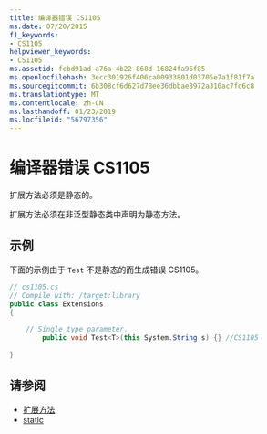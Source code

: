 ```yaml
---
title: 编译器错误 CS1105
ms.date: 07/20/2015
f1_keywords:
- CS1105
helpviewer_keywords:
- CS1105
ms.assetid: fcbd91ad-a76a-4b22-868d-16824fa96f85
ms.openlocfilehash: 3ecc301926f406ca00933801d03705e7a1f81f7a
ms.sourcegitcommit: 6b308cf6d627d78ee36dbbae8972a310ac7fd6c8
ms.translationtype: MT
ms.contentlocale: zh-CN
ms.lasthandoff: 01/23/2019
ms.locfileid: "56797356"
---
```

# <a name="compiler-error-cs1105"></a>编译器错误 CS1105
扩展方法必须是静态的。  
  
 扩展方法必须在非泛型静态类中声明为静态方法。  
  
## <a name="example"></a>示例  
 下面的示例由于 `Test` 不是静态的而生成错误 CS1105。  
  
```csharp  
// cs1105.cs  
// Compile with: /target:library  
public class Extensions  
{  
  
    // Single type parameter.  
        public void Test<T>(this System.String s) {} //CS1105  
  
}  
```  
  
## <a name="see-also"></a>请参阅

- [扩展方法](../../csharp/programming-guide/classes-and-structs/extension-methods.md)
- [static](../../csharp/language-reference/keywords/static.md)
